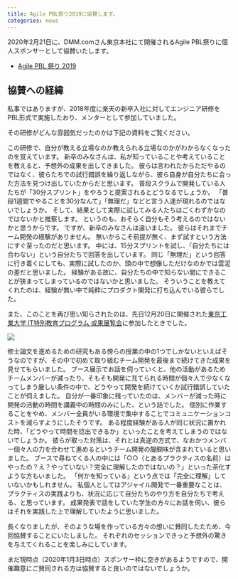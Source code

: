 ```yaml
---
title: Agile PBL祭り2019に協賛します。
categories: news
---
```


2020年2月21日に、DMM.comさん東京本社にて開催されるAgile PBL祭りに個人スポンサーとして協賛いたします。

- [Agile PBL 祭り 2019](https://agilepbl.com/)

## 協賛への経緯

私事ではありますが、2018年度に楽天の新卒入社に対してエンジニア研修をPBL形式で実施したおり、メンターとして参加していました。

その研修がどんな雰囲気だったのかは下記の資料をご覧ください。
<script async class="speakerdeck-embed" data-id="f07bb397bf894fd5aacc8b2c0a6d9c51" data-ratio="1.77777777777778" src="//speakerdeck.com/assets/embed.js"></script>

この研修で、自分が教える立場なのか教えられる立場なのかがわからなくなったのを覚えています。
新卒のみなさんは、私が知っていることや考えていることを教えると、予想外の成果を出してきました。
彼らは言われたからただやるのではなく、彼らたちでの試行錯誤を繰り返しながら、彼ら自身が自分たちに合った方法を見つけ出していたからだと思います。
普段スクラムで開発している人たちが「30分スプリント」をやろうと提案されるとどうなるでしょうか。
「普段1週間でやることを30分なんて」「無理だ」などと言う人達が現れるのではないでしょうか。
そして、結果として実際に試してみる人たちはごくわずかなのではないかと推察します。
というのも、おそらく自分もそう考えるのではないかと思うからです。
ですが、新卒のみなさんは違いました。
彼らはそれまでチーム開発の経験がありません。
無いからこそ前提が無く、まず試すという方法にすぐ至ったのだと思います。
中には、15分スプリントを試し、「自分たちには合わない」という自分たちで回答を出しています。
同じ「無理だ」という回答に行き着くにしても、実際に試したのか、頭の中で想像しただけなのかでは雲泥の差だと思いました。
経験がある故に、自分たちの中で知らない間にできることが狭まってしまっているのではないかと思いました。
そういうことを教えてくれたのは、経験が無い中で純粋にプロダクト開発に打ち込んでいる彼らでした。

また、このことを再び思い知らされたのは、先日12月20日に開催された[東京工業大学 IT特別教育プログラム 成果展覧会](https://amamama.github.io/ITSP-PBL-exhibition/)に参加したときでした。

![](/assets/img/20191220_itsp-pbl-exhibition.jpg)

修士論文を進めるための研究もある傍らの授業の中の1つでしかないといえばそうなのですが、その中で初めて取り組むチーム開発を最後まで続けてきた成果を見せてもらいました。
ブース展示でお話を伺っていくと、他の活動があるためチームメンバーが減ったり、そもそも開発に充てられる時間が個々人で少なくなってしまう厳しい条件の中で、どうやって開発を続けていくか試行錯誤していたことが伺えました。
自分が一番印象に残っていたのは、メンバーが減った時に開発の活動の時間を講義中の時間のみにした、という話でした。
個別に作業することをやめ、メンバー全員がいる環境で集中することでコミュニケーションコストを減らすようにしたそうです。
ある程度経験がある人が同じ状況に置かれた時、「どうやって時間を捻出できるか」といったことを考えてしまうのではないでしょうか。
彼らが取った対策は、それとは真逆の方式で、なおかつメンバー個々人の力を合わせて進めるというチーム開発の醍醐味が含まれていると思いました。
ブースで尋ねてくる人の中には「○○（とあるプラクティスの名前）はやったの？え？やっていない？完全に理解したのではないの？」といった茶化すような方もいました。
「何かを知っている」という点では「完全に理解」していないかもしれません。
私個人としてはアジャイル開発で一番重要なことは、プラクティスの実践よりも、状況に応じて自分たちのやり方を自分たちで考える、と思っています。
成果発表で話をしていた学生の方々にお話を伺い、彼らはそれを実践した上で理解していたように思いました。

長くなりましたが、そのような場を作っている方々の想いに賛同したたため、今回協賛することにいたしました。
それぞれのセッションできっと予想外の驚きを与えてくれることを楽しみにしています。

まだ現時点（2020年1月3日時点）スポンサー枠に空きがあるようですので、開催趣意にご賛同される方は協賛すると良いのではないでしょうか。
